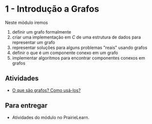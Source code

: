 # 1 - Introdução a Grafos

Neste módulo iremos 

1. definir um grafo formalmente
2. criar uma implementação em *C* de uma estrutura de dados para representar um grafo
3. representar soluções para alguns problemas "reais" usando grafos
4. definir o que é um componente conexo em um grafo
5. implementar algoritmos para encontrar componentes conexos em grafos

## Atividades

- [O que são grafos? Como usá-los?](intro.md)
<!-- - [Componentes Conexos e Busca em Profundidade](componentes.md) -->

## Para entregar

- Atividades do módulo no PrairieLearn.
